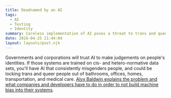 ```yaml
---
title: Deadnamed by an AI
tags:
  - AI
  - Testing
  - Identity
summary: Careless implementation of AI poses a threat to trans and queer people
date: 2016-04-25 21:44:04
layout: layouts/post.njk
---
```


Governments and corporations will trust AI to make judgements on people's identities. If those systems are trained on cis- and hetero-normative data sets, you'll have AI that consistently misgenders people, and could be locking trans and queer people out of bathrooms, offices, homes, transportation, and medical care. [Alyx Baldwin explains the problem and what companies and developers have to do in order to not build machine bias into their systems](https://modelviewculture.com/pieces/the-hidden-dangers-of-ai-for-queer-and-trans-people).

